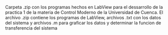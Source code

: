 Carpeta .zip con los programas hechos en LabView para el dessarrollo de la practica 1 de la materia de Control Moderno de la Universidad de Cuenca.
El archivo .zip contiene los programas de LabView, archivos .txt con los datos del sistema y archivos .m para graficar los datos y determinar la funcion de transferencia del sistema
